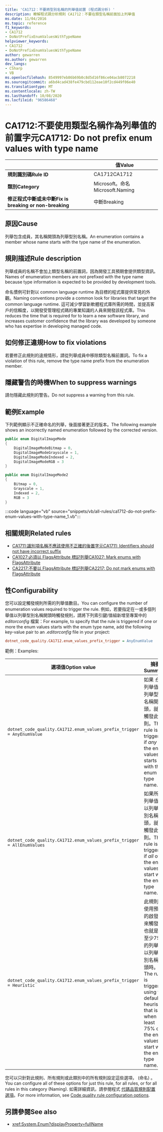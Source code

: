 ```yaml
---
title: 'CA1712：不要將型別名稱的列舉值前置 (程式碼分析) '
description: 瞭解程式碼分析規則 CA1712：不要在類型名稱前面加上列舉值
ms.date: 11/04/2016
ms.topic: reference
f1_keywords:
- CA1712
- DoNotPrefixEnumValuesWithTypeName
helpviewer_keywords:
- CA1712
- DoNotPrefixEnumValuesWithTypeName
author: gewarren
ms.author: gewarren
dev_langs:
- CSharp
- VB
ms.openlocfilehash: 8549997eb86b69b0c8d5d16f86ce04acb8072218
ms.sourcegitcommit: a6bd4cad438fe479cbd112eae10f2cd449f06e40
ms.translationtype: MT
ms.contentlocale: zh-TW
ms.lasthandoff: 10/08/2020
ms.locfileid: "96586468"
---
```

# <a name="ca1712-do-not-prefix-enum-values-with-type-name"></a><span data-ttu-id="3f155-103">CA1712:不要使用類型名稱作為列舉值的前置字元</span><span class="sxs-lookup"><span data-stu-id="3f155-103">CA1712: Do not prefix enum values with type name</span></span>

| | <span data-ttu-id="3f155-104">值</span><span class="sxs-lookup"><span data-stu-id="3f155-104">Value</span></span> |
|-|-|
| <span data-ttu-id="3f155-105">**規則識別碼**</span><span class="sxs-lookup"><span data-stu-id="3f155-105">**Rule ID**</span></span> |<span data-ttu-id="3f155-106">CA1712</span><span class="sxs-lookup"><span data-stu-id="3f155-106">CA1712</span></span>|
| <span data-ttu-id="3f155-107">**類別**</span><span class="sxs-lookup"><span data-stu-id="3f155-107">**Category**</span></span> |<span data-ttu-id="3f155-108">Microsoft。命名</span><span class="sxs-lookup"><span data-stu-id="3f155-108">Microsoft.Naming</span></span>|
| <span data-ttu-id="3f155-109">**修正程式中斷或未中斷**</span><span class="sxs-lookup"><span data-stu-id="3f155-109">**Fix is breaking or non-breaking**</span></span> |<span data-ttu-id="3f155-110">中斷</span><span class="sxs-lookup"><span data-stu-id="3f155-110">Breaking</span></span>|

## <a name="cause"></a><span data-ttu-id="3f155-111">原因</span><span class="sxs-lookup"><span data-stu-id="3f155-111">Cause</span></span>

<span data-ttu-id="3f155-112">列舉包含成員，其名稱開頭為列舉型別名稱。</span><span class="sxs-lookup"><span data-stu-id="3f155-112">An enumeration contains a member whose name starts with the type name of the enumeration.</span></span>

## <a name="rule-description"></a><span data-ttu-id="3f155-113">規則描述</span><span class="sxs-lookup"><span data-stu-id="3f155-113">Rule description</span></span>

<span data-ttu-id="3f155-114">列舉成員的名稱不會加上類型名稱的前置詞，因為開發工具預期會提供類型資訊。</span><span class="sxs-lookup"><span data-stu-id="3f155-114">Names of enumeration members are not prefixed with the type name because type information is expected to be provided by development tools.</span></span>

<span data-ttu-id="3f155-115">命名慣例可針對以 common language runtime 為目標的程式庫提供常見的外觀。</span><span class="sxs-lookup"><span data-stu-id="3f155-115">Naming conventions provide a common look for libraries that target the common language runtime.</span></span> <span data-ttu-id="3f155-116">這可減少學習新軟體程式庫所需的時間，並提高客戶的信賴度，以開發受管理程式碼的專業知識的人員來開發該程式庫。</span><span class="sxs-lookup"><span data-stu-id="3f155-116">This reduces the time that is required for to learn a new software library, and increases customer confidence that the library was developed by someone who has expertise in developing managed code.</span></span>

## <a name="how-to-fix-violations"></a><span data-ttu-id="3f155-117">如何修正違規</span><span class="sxs-lookup"><span data-stu-id="3f155-117">How to fix violations</span></span>

<span data-ttu-id="3f155-118">若要修正此規則的違規情形，請從列舉成員中移除類型名稱前置詞。</span><span class="sxs-lookup"><span data-stu-id="3f155-118">To fix a violation of this rule, remove the type name prefix from the enumeration member.</span></span>

## <a name="when-to-suppress-warnings"></a><span data-ttu-id="3f155-119">隱藏警告的時機</span><span class="sxs-lookup"><span data-stu-id="3f155-119">When to suppress warnings</span></span>

<span data-ttu-id="3f155-120">請勿隱藏此規則的警告。</span><span class="sxs-lookup"><span data-stu-id="3f155-120">Do not suppress a warning from this rule.</span></span>

## <a name="example"></a><span data-ttu-id="3f155-121">範例</span><span class="sxs-lookup"><span data-stu-id="3f155-121">Example</span></span>

<span data-ttu-id="3f155-122">下列範例顯示不正確命名的列舉，後面接著更正的版本。</span><span class="sxs-lookup"><span data-stu-id="3f155-122">The following example shows an incorrectly named enumeration followed by the corrected version.</span></span>

```csharp
public enum DigitalImageMode
{
    DigitalImageModeBitmap = 0,
    DigitalImageModeGrayscale = 1,
    DigitalImageModeIndexed = 2,
    DigitalImageModeRGB = 3
}

public enum DigitalImageMode2
{
    Bitmap = 0,
    Grayscale = 1,
    Indexed = 2,
    RGB = 3
}
```

:::code language="vb" source="snippets/vb/all-rules/ca1712-do-not-prefix-enum-values-with-type-name_1.vb":::

## <a name="related-rules"></a><span data-ttu-id="3f155-123">相關規則</span><span class="sxs-lookup"><span data-stu-id="3f155-123">Related rules</span></span>

- [<span data-ttu-id="3f155-124">CA1711:識別項名稱不應該使用不正確的後置字元</span><span class="sxs-lookup"><span data-stu-id="3f155-124">CA1711: Identifiers should not have incorrect suffix</span></span>](ca1711.md)
- [<span data-ttu-id="3f155-125">CA1027:必須以 FlagsAttribute 標記列舉</span><span class="sxs-lookup"><span data-stu-id="3f155-125">CA1027: Mark enums with FlagsAttribute</span></span>](ca1027.md)
- [<span data-ttu-id="3f155-126">CA2217:不要以 FlagsAttribute 標記列舉</span><span class="sxs-lookup"><span data-stu-id="3f155-126">CA2217: Do not mark enums with FlagsAttribute</span></span>](ca2217.md)

## <a name="configurability"></a><span data-ttu-id="3f155-127">性</span><span class="sxs-lookup"><span data-stu-id="3f155-127">Configurability</span></span>

<span data-ttu-id="3f155-128">您可以設定觸發規則所需的列舉值數目。</span><span class="sxs-lookup"><span data-stu-id="3f155-128">You can configure the number of enumeration values required to trigger the rule.</span></span> <span data-ttu-id="3f155-129">例如，若要指定在一或多個列舉值以列舉型別名稱開頭時觸發規則，請將下列索引鍵/值組新增至專案中的 *editorconfig* 檔案：</span><span class="sxs-lookup"><span data-stu-id="3f155-129">For example, to specify that the rule is triggered if one or more the enum values starts with the enum type name, add the following key-value pair to an *.editorconfig* file in your project:</span></span>

```ini
dotnet_code_quality.CA1712.enum_values_prefix_trigger = AnyEnumValue
```

<span data-ttu-id="3f155-130">範例：</span><span class="sxs-lookup"><span data-stu-id="3f155-130">Examples:</span></span>

| <span data-ttu-id="3f155-131">選項值</span><span class="sxs-lookup"><span data-stu-id="3f155-131">Option value</span></span> | <span data-ttu-id="3f155-132">摘要</span><span class="sxs-lookup"><span data-stu-id="3f155-132">Summary</span></span> |
| --- | --- |
|`dotnet_code_quality.CA1712.enum_values_prefix_trigger = AnyEnumValue` | <span data-ttu-id="3f155-133">如果 *任何* 列舉值以列舉型別名稱開頭，就會觸發此規則。</span><span class="sxs-lookup"><span data-stu-id="3f155-133">The rule is triggered if *any* of the enum values starts with the enum type name.</span></span>
|`dotnet_code_quality.CA1712.enum_values_prefix_trigger = AllEnumValues` | <span data-ttu-id="3f155-134">如果所有列舉值 *都* 以列舉型別名稱開頭，就會觸發此規則。</span><span class="sxs-lookup"><span data-stu-id="3f155-134">The rule is triggered if *all* of the enum values start with the enum type name.</span></span>
|`dotnet_code_quality.CA1712.enum_values_prefix_trigger = Heuristic` | <span data-ttu-id="3f155-135">此規則會使用預設的啟發式來觸發，也就是當至少75% 的列舉值以列舉型別名稱開頭時。</span><span class="sxs-lookup"><span data-stu-id="3f155-135">The rule is triggered using the default heuristic, that is, when at least 75% of the enum values start with the enum type name.</span></span>

<span data-ttu-id="3f155-136">您可以只針對此規則、所有規則或此類別中的所有規則設定這些選項， (命名) 。</span><span class="sxs-lookup"><span data-stu-id="3f155-136">You can configure all of these options for just this rule, for all rules, or for all rules in this category (Naming).</span></span> <span data-ttu-id="3f155-137">如需詳細資訊，請參閱程式 [代碼品質規則配置選項](../code-quality-rule-options.md)。</span><span class="sxs-lookup"><span data-stu-id="3f155-137">For more information, see [Code quality rule configuration options](../code-quality-rule-options.md).</span></span>

## <a name="see-also"></a><span data-ttu-id="3f155-138">另請參閱</span><span class="sxs-lookup"><span data-stu-id="3f155-138">See also</span></span>

- <xref:System.Enum?displayProperty=fullName>

